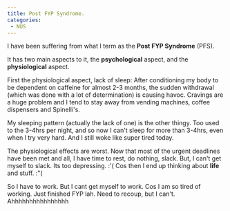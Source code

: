 ```yaml
---
title: Post FYP Syndrome.
categories:
 - NUS
---
```


I have been suffering from what I term as the **Post FYP Syndrome** (PFS).

It has two main aspects to it, the **psychological** aspect, and the **physiological** aspect.

First the physiological aspect, lack of sleep: After conditioning my body to be dependent on caffeine for almost 2-3 months, the sudden withdrawal (which was done with a lot of determination) is causing havoc. Cravings are a huge problem and I tend to stay away from vending machines, coffee dispensers and Spinelli's.

My sleeping pattern (actually the lack of one) is the other thingy. Too used to the 3-4hrs per night, and so now I can't sleep for more than 3-4hrs, even when I try very hard. And I still woke like super tired today.

The physiological effects are worst. Now that most of the urgent deadlines have been met and all, I have time to rest, do nothing, slack. But, I can't get myself to slack. Its too depressing. :'( Cos then I end up thinking about **life** and stuff. :"(

So I have to work. But I cant get myself to work. Cos I am so tired of working. Just finished FYP lah. Need to recoup, but I can't. Ahhhhhhhhhhhhhhhh
